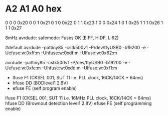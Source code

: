 A2	A1	A0	hex
================
0	0	0	0x20
0	0	1	0x21
0	1	0	0x22
0	1	1	0x23
1	0	0	0x24
1	0	1	0x25
1	1	1	0x26
1	1	1	0x27


8mHz
avrdude: safemode: Fuses OK (E:FF, H:DF, L:62)


#default
avrdude -pattiny85 -cstk500v1 -P/dev/ttyUSB0 -b19200 -e -Uefuse:w:0xff:m -Uhfuse:w:0xdf:m -Ulfuse:w:0x62:m

avrdude -pattiny85 -cstk500v1 -P/dev/ttyUSB0 -b19200 -e -Uefuse:w:0xfe:m -Uhfuse:w:0xdd:m -Ulfuse:w:0xf1:m


* lfuse  F1 (CKSEL 001, SUT 11 i.e. PLL clock, 16CK/14CK + 64ms)
* hfuse  DD (BODlevel1 2.8V)
* efuse  FE (self program enable)


lfuse  F1 (CKSEL 001, SUT 11 i.e. 16MHz PLL clock, 16CK/14CK + 64ms)
hfuse  DD (Brownout detection level1 2.8V)
efuse  FE (self programming enable)
